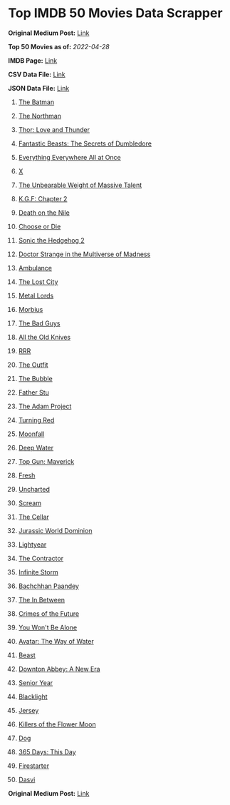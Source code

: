 # Top IMDB 50 Movies Data Scrapper

**Original Medium Post:** [Link](https://medium.com/@nishantsahoo/which-movie-should-i-watch-5c83a3c0f5b1) 

**Top 50 Movies as of:** _2022-04-28_

**IMDB Page:** [Link](http://www.imdb.com/search/title?release_date=2022,2022&title_type=feature)

**CSV Data File:** [Link](/Data/data.csv)

**JSON Data File:** [Link](/Data/data.json)

1. [The Batman](https://www.imdb.com/title/tt1877830/?ref_=adv_li_tt)

2. [The Northman](https://www.imdb.com/title/tt11138512/?ref_=adv_li_tt)

3. [Thor: Love and Thunder](https://www.imdb.com/title/tt10648342/?ref_=adv_li_tt)

4. [Fantastic Beasts: The Secrets of Dumbledore](https://www.imdb.com/title/tt4123432/?ref_=adv_li_tt)

5. [Everything Everywhere All at Once](https://www.imdb.com/title/tt6710474/?ref_=adv_li_tt)

6. [X](https://www.imdb.com/title/tt13560574/?ref_=adv_li_tt)

7. [The Unbearable Weight of Massive Talent](https://www.imdb.com/title/tt11291274/?ref_=adv_li_tt)

8. [K.G.F: Chapter 2](https://www.imdb.com/title/tt10698680/?ref_=adv_li_tt)

9. [Death on the Nile](https://www.imdb.com/title/tt7657566/?ref_=adv_li_tt)

10. [Choose or Die](https://www.imdb.com/title/tt11514780/?ref_=adv_li_tt)

11. [Sonic the Hedgehog 2](https://www.imdb.com/title/tt12412888/?ref_=adv_li_tt)

12. [Doctor Strange in the Multiverse of Madness](https://www.imdb.com/title/tt9419884/?ref_=adv_li_tt)

13. [Ambulance](https://www.imdb.com/title/tt4998632/?ref_=adv_li_tt)

14. [The Lost City](https://www.imdb.com/title/tt13320622/?ref_=adv_li_tt)

15. [Metal Lords](https://www.imdb.com/title/tt12141112/?ref_=adv_li_tt)

16. [Morbius](https://www.imdb.com/title/tt5108870/?ref_=adv_li_tt)

17. [The Bad Guys](https://www.imdb.com/title/tt8115900/?ref_=adv_li_tt)

18. [All the Old Knives](https://www.imdb.com/title/tt3706352/?ref_=adv_li_tt)

19. [RRR](https://www.imdb.com/title/tt8178634/?ref_=adv_li_tt)

20. [The Outfit](https://www.imdb.com/title/tt14114802/?ref_=adv_li_tt)

21. [The Bubble](https://www.imdb.com/title/tt13610562/?ref_=adv_li_tt)

22. [Father Stu](https://www.imdb.com/title/tt14439896/?ref_=adv_li_tt)

23. [The Adam Project](https://www.imdb.com/title/tt2463208/?ref_=adv_li_tt)

24. [Turning Red](https://www.imdb.com/title/tt8097030/?ref_=adv_li_tt)

25. [Moonfall](https://www.imdb.com/title/tt5834426/?ref_=adv_li_tt)

26. [Deep Water](https://www.imdb.com/title/tt2180339/?ref_=adv_li_tt)

27. [Top Gun: Maverick](https://www.imdb.com/title/tt1745960/?ref_=adv_li_tt)

28. [Fresh](https://www.imdb.com/title/tt13403046/?ref_=adv_li_tt)

29. [Uncharted](https://www.imdb.com/title/tt1464335/?ref_=adv_li_tt)

30. [Scream](https://www.imdb.com/title/tt11245972/?ref_=adv_li_tt)

31. [The Cellar](https://www.imdb.com/title/tt14550642/?ref_=adv_li_tt)

32. [Jurassic World Dominion](https://www.imdb.com/title/tt8041270/?ref_=adv_li_tt)

33. [Lightyear](https://www.imdb.com/title/tt10298810/?ref_=adv_li_tt)

34. [The Contractor](https://www.imdb.com/title/tt10323676/?ref_=adv_li_tt)

35. [Infinite Storm](https://www.imdb.com/title/tt14060232/?ref_=adv_li_tt)

36. [Bachchhan Paandey](https://www.imdb.com/title/tt10699086/?ref_=adv_li_tt)

37. [The In Between](https://www.imdb.com/title/tt8851148/?ref_=adv_li_tt)

38. [Crimes of the Future](https://www.imdb.com/title/tt14549466/?ref_=adv_li_tt)

39. [You Won't Be Alone](https://www.imdb.com/title/tt8296030/?ref_=adv_li_tt)

40. [Avatar: The Way of Water](https://www.imdb.com/title/tt1630029/?ref_=adv_li_tt)

41. [Beast](https://www.imdb.com/title/tt11301946/?ref_=adv_li_tt)

42. [Downton Abbey: A New Era](https://www.imdb.com/title/tt11703710/?ref_=adv_li_tt)

43. [Senior Year](https://www.imdb.com/title/tt5315212/?ref_=adv_li_tt)

44. [Blacklight](https://www.imdb.com/title/tt14060094/?ref_=adv_li_tt)

45. [Jersey](https://www.imdb.com/title/tt5301942/?ref_=adv_li_tt)

46. [Killers of the Flower Moon](https://www.imdb.com/title/tt5537002/?ref_=adv_li_tt)

47. [Dog](https://www.imdb.com/title/tt11252248/?ref_=adv_li_tt)

48. [365 Days: This Day](https://www.imdb.com/title/tt12996154/?ref_=adv_li_tt)

49. [Firestarter](https://www.imdb.com/title/tt1798632/?ref_=adv_li_tt)

50. [Dasvi](https://www.imdb.com/title/tt14107554/?ref_=adv_li_tt)

**Original Medium Post:** [Link](https://medium.com/@nishantsahoo/which-movie-should-i-watch-5c83a3c0f5b1) 
